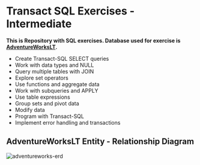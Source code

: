 # Transact SQL Exercises - Intermediate

**This is Repository with SQL exercises. Database used for exercise is [AdventureWorksLT](https://learn.microsoft.com/en-us/sql/samples/adventureworks-install-configure?view=sql-server-ver16&tabs=ssms).**

* Create Transact-SQL SELECT queries
* Work with data types and NULL
* Query multiple tables with JOIN
* Explore set operators
* Use functions and aggregate data
* Work with subqueries and APPLY
* Use table expressions
* Group sets and pivot data
* Modify data
* Program with Transact-SQL
* Implement error handling and transactions


## AdventureWorksLT Entity - Relationship Diagram

![adventureworks-erd](https://user-images.githubusercontent.com/104567098/224006205-b1643a03-ab71-4d78-a9b3-6bf21f81df83.png)
